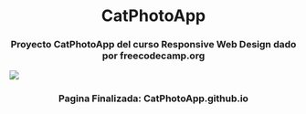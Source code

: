 <h1 align="center">CatPhotoApp</h1>

<h3 align="center"> Proyecto CatPhotoApp del curso Responsive Web Design dado por freecodecamp.org</h3>

<p align="left">
    <img src="https://img.shields.io/badge/Finalizado-lima?label=Status">
</p>
<h3 align="center">Pagina Finalizada: CatPhotoApp.github.io</h3>
